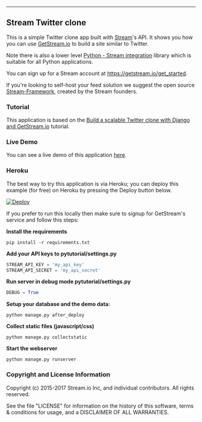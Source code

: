 ***
## Stream Twitter clone

This is a simple Twitter clone app built with [Stream](http://getstream.io)'s API. It shows you how you can use [GetStream.io](https://getstream.io/ "GetStream.io") to build a site similar to Twitter.

Note there is also a lower level [Python - Stream integration](https://github.com/getstream/stream-python) library which is suitable for all Python applications.

You can sign up for a Stream account at https://getstream.io/get_started.

If you're looking to self-host your feed solution we suggest the open source [Stream-Framework](https://github.com/tschellenbach/Stream-Framework), created by the Stream founders.

### Tutorial

This application is based on the [Build a scalable Twitter clone with Django and GetStream.io](https://gist.github.com/tbarbugli/97bf26f400ecf1443ef6) tutorial.

### Live Demo

You can see a live demo of this application [here](http://tw.getstream.io/).

### Heroku

The best way to try this application is via Heroku; you can deploy this example (for free) on Heroku
by pressing the Deploy button below.

[![Deploy](https://www.herokucdn.com/deploy/button.png)](https://heroku.com/deploy)

If you prefer to run this locally then make sure to signup for GetStream's service and follow this steps:


**Install the requirements**

```
pip install -r requirements.txt
```

**Add your API keys to pytutorial/settings.py**

```python
STREAM_API_KEY = 'my_api_key'
STREAM_API_SECRET = 'my_api_secret'
```

**Run server in debug mode pytutorial/settings.py**
```python
DEBUG = True
```

**Setup your database and the demo data:**

```
python manage.py after_deploy
```

**Collect static files (javascript/css)**
```
python manage.py collectstatic
```

**Start the webserver**
```
python manage.py runserver
```

### Copyright and License Information

Copyright (c) 2015-2017 Stream.io Inc, and individual contributors. All rights reserved.

See the file "LICENSE" for information on the history of this software, terms & conditions for usage, and a DISCLAIMER OF ALL WARRANTIES.
